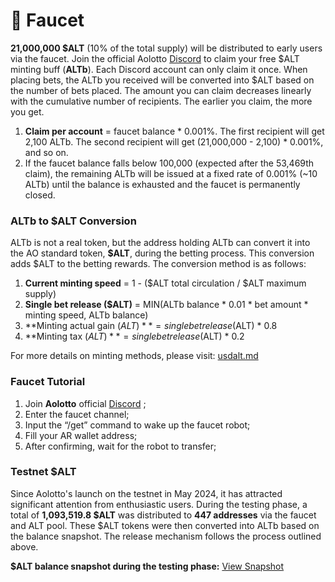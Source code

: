 # 🚰 Faucet

**21,000,000 $ALT** (10% of the total supply) will be distributed to early users via the faucet. Join the official Aolotto [Discord](https://discord.com/invite/BFhkUCRjmF) to claim your free $ALT minting buff (**ALTb**). Each Discord account can only claim it once. When placing bets, the ALTb you received will be converted into $ALT based on the number of bets placed. The amount you can claim decreases linearly with the cumulative number of recipients. The earlier you claim, the more you get.

1. **Claim per account** = faucet balance \* 0.001%. The first recipient will get 2,100 ALTb. The second recipient will get (21,000,000 - 2,100) \* 0.001%, and so on.
2. If the faucet balance falls below 100,000 (expected after the 53,469th claim), the remaining ALTb will be issued at a fixed rate of 0.001% (\~10 ALTb) until the balance is exhausted and the faucet is permanently closed.

### **ALTb to $ALT Conversion**

ALTb is not a real token, but the address holding ALTb can convert it into the AO standard token, **$ALT**, during the betting process. This conversion adds $ALT to the betting rewards. The conversion method is as follows:

1. **Current minting speed** = 1 - ($ALT total circulation / $ALT maximum supply)
2. **Single bet release ($ALT)** = MIN(ALTb balance \* 0.01 \* bet amount \* minting speed, ALTb balance)
3. **Minting actual gain ($ALT)** = single bet release ($ALT) \* 0.8
4. **Minting tax ($ALT)** = single bet release ($ALT) \* 0.2

For more details on minting methods, please visit: [usdalt.md](usdalt.md "mention")

### Faucet Tutorial

1. Join **Aolotto** official [Discord](https://discord.com/invite/BFhkUCRjmF) ;
2. Enter the faucet channel;
3. Input the “/get” command to wake up the faucet robot;
4. Fill your AR wallet address;
5. After confirming, wait for the robot to transfer;

### **Testnet $ALT**

Since Aolotto's launch on the testnet in May 2024, it has attracted significant attention from enthusiastic users. During the testing phase, a total of **1,093,519.8 $ALT** was distributed to **447 addresses** via the faucet and ALT pool. These $ALT tokens were then converted into ALTb based on the balance snapshot. The release mechanism follows the process outlined above.

**$ALT balance snapshot during the testing phase:** [View Snapshot](https://www.ao.link/#/token/sdqQuIU6WNT1zVNculn814nVhol2XXhDxqgCrUpCtlA)
